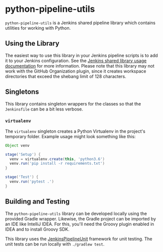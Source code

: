 # python-pipeline-utils

`python-pipeline-utils` is a Jenkins shared pipeline library which contains utilities for
working with Python.


## Using the Library

The easiest way to use this library in your Jenkins pipeline scripts is to add it to your
Jenkins configuration. See the [Jenkins shared library usage
documentation][jenkins-shared-lib-usage] for more information. Please note that this
library may not work with the GitHub Organization plugin, since it creates workspace
directories that exceed the shebang limit of 128 characters.


## Singletons

This library contains singleton wrappers for the classes so that the `Jenkinsfile` can be
a bit less verbose.

### `virtualenv`

The `virtualenv` singleton creates a Python Virtualenv in the project's temporary folder.
Example usage might look something like this:

```groovy
Object venv

stage('Setup') {
  venv = virtualenv.create(this, 'python3.6')
  venv.run('pip install -r requirements.txt')
}

stage('Test') {
  venv.run('pytest .')
}
```


## Building and Testing

The `python-pipeline-utils` library can be developed locally using the provided Gradle
wrapper. Likewise, the Gradle project can be imported by an IDE like IntelliJ IDEA. For
this, you'll need the Groovy plugin enabled in IDEA and to install Groovy SDK.

This library uses the [JenkinsPipelineUnit][jenkins-pipeline-unit] framework for unit
testing. The unit tests can be run locally with `./gradlew test`.


[jenkins-pipeline-unit]: https://github.com/jenkinsci/JenkinsPipelineUnit
[jenkins-shared-lib-usage]: https://jenkins.io/doc/book/pipeline/shared-libraries/#using-libraries
